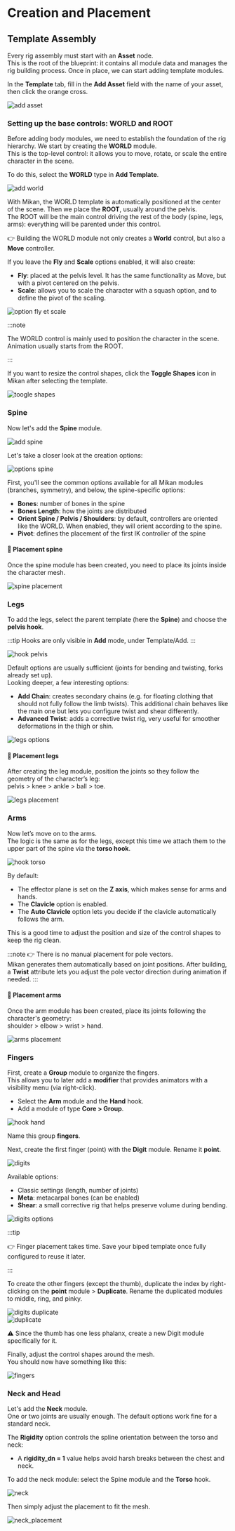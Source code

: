 # Creation and Placement

## Template Assembly

Every rig assembly must start with an **Asset** node.  
This is the root of the blueprint: it contains all module data and manages the rig building process. Once in place, we can start adding template modules.

In the **Template** tab, fill in the **Add Asset** field with the name of your asset, then click the orange cross.

![add asset](./img/add_asset.png)

### Setting up the base controls: WORLD and ROOT

Before adding body modules, we need to establish the foundation of the rig hierarchy. We start by creating the **WORLD** module.  
This is the top-level control: it allows you to move, rotate, or scale the entire character in the scene.

To do this, select the **WORLD** type in **Add Template**.

![add world](./img/add_world.png)

With Mikan, the WORLD template is automatically positioned at the center of the scene. Then we place the **ROOT**, usually around the pelvis.  
The ROOT will be the main control driving the rest of the body (spine, legs, arms): everything will be parented under this control.

👉 Building the WORLD module not only creates a **World** control, but also a **Move** controller.

If you leave the **Fly** and **Scale** options enabled, it will also create:

- **Fly**: placed at the pelvis level. It has the same functionality as Move, but with a pivot centered on the pelvis.
- **Scale**: allows you to scale the character with a squash option, and to define the pivot of the scaling.

![option fly et scale](./img/options_fly_scale.png)

:::note

The WORLD control is mainly used to position the character in the scene.  
Animation usually starts from the ROOT.

:::

If you want to resize the control shapes, click the **Toggle Shapes** icon in Mikan after selecting the template.

![toogle shapes](./img/toogle_shapes.png)

### Spine

Now let's add the **Spine** module.

![add spine](./img/add_spine.png)

Let's take a closer look at the creation options:

![options spine](./img/spine_options.png)

First, you'll see the common options available for all Mikan modules (branches, symmetry), and below, the spine-specific options:

- **Bones**: number of bones in the spine
- **Bones Length**: how the joints are distributed
- **Orient Spine / Pelvis / Shoulders**: by default, controllers are oriented like the WORLD. When enabled, they will orient according to the spine.
- **Pivot**: defines the placement of the first IK controller of the spine

#### 📍 Placement spine

Once the spine module has been created, you need to place its joints inside the character mesh.

![spine placement](./img/spine_placement.png)

### Legs

To add the legs, select the parent template (here the **Spine**) and choose the **pelvis hook**.

:::tip
Hooks are only visible in **Add** mode, under Template/Add.
:::

![hook pelvis](./img/hook_pelvis_add.png)

Default options are usually sufficient (joints for bending and twisting, forks already set up).  
Looking deeper, a few interesting options:

- **Add Chain**: creates secondary chains (e.g. for floating clothing that should not fully follow the limb twists). This additional chain behaves like the main one but lets you configure twist and shear differently.
- **Advanced Twist**: adds a corrective twist rig, very useful for smoother deformations in the thigh or shin.

![legs options](./img/legs_options.png)

#### 📍 Placement legs

After creating the leg module, position the joints so they follow the geometry of the character’s leg:  
pelvis > knee > ankle > ball > toe.

![legs placement](./img/legs_placement.png)

### Arms

Now let’s move on to the arms.  
The logic is the same as for the legs, except this time we attach them to the upper part of the spine via the **torso hook**.

![hook torso](./img/hook_torso.png)

By default:

- The effector plane is set on the **Z axis**, which makes sense for arms and hands.
- The **Clavicle** option is enabled.
- The **Auto Clavicle** option lets you decide if the clavicle automatically follows the arm.

This is a good time to adjust the position and size of the control shapes to keep the rig clean.

:::note
👉 There is no manual placement for pole vectors.  
Mikan generates them automatically based on joint positions. After building, a **Twist** attribute lets you adjust the pole vector direction during animation if needed.
:::

#### 📍 Placement arms

Once the arm module has been created, place its joints following the character's geometry:  
shoulder > elbow > wrist > hand.

![arms placement](./img/arms_placement.png)

### Fingers

First, create a **Group** module to organize the fingers.  
This allows you to later add a **modifier** that provides animators with a visibility menu (via right-click).

- Select the **Arm** module and the **Hand** hook.
- Add a module of type **Core > Group**.

![hook hand](./img/hook_hand.png)

Name this group **fingers**.

Next, create the first finger (point) with the **Digit** module. Rename it **point**.

![digits](./img/digits.png)

Available options:

- Classic settings (length, number of joints)
- **Meta**: metacarpal bones (can be enabled)
- **Shear**: a small corrective rig that helps preserve volume during bending.

![digits options](./img/digits_options.png)

:::tip

👉 Finger placement takes time. Save your biped template once fully configured to reuse it later.

:::

To create the other fingers (except the thumb), duplicate the index by right-clicking on the **point** module > **Duplicate**. Rename the duplicated modules to middle, ring, and pinky.

![digits duplicate](./img/digit_duplicate.png)  
![duplicate](./img/duplicate.png)

⚠️ Since the thumb has one less phalanx, create a new Digit module specifically for it.

Finally, adjust the control shapes around the mesh.  
You should now have something like this:

![fingers](./img/fingers.png)

### Neck and Head

Let's add the **Neck** module.  
One or two joints are usually enough. The default options work fine for a standard neck.

The **Rigidity** option controls the spline orientation between the torso and neck:

- A **rigidity_dn = 1** value helps avoid harsh breaks between the chest and neck.

To add the neck module: select the Spine module and the **Torso** hook.

![neck](./img/neck.png)

Then simply adjust the placement to fit the mesh.

![neck_placement](./img/neck_placement.png)
